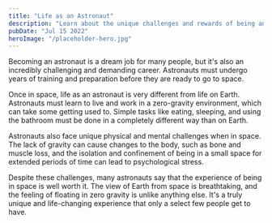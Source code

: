 ```yaml
---
title: "Life as an Astronaut"
description: "Learn about the unique challenges and rewards of being an astronaut, from extensive training to living and working in space, including the physical and mental challenges faced and awe-inspiring experiences of space travel."
pubDate: "Jul 15 2022"
heroImage: "/placeholder-hero.jpg"
---
```


Becoming an astronaut is a dream job for many people, but it's also an incredibly challenging and demanding career. Astronauts must undergo years of training and preparation before they are ready to go to space.

Once in space, life as an astronaut is very different from life on Earth. Astronauts must learn to live and work in a zero-gravity environment, which can take some getting used to. Simple tasks like eating, sleeping, and using the bathroom must be done in a completely different way than on Earth.

Astronauts also face unique physical and mental challenges when in space. The lack of gravity can cause changes to the body, such as bone and muscle loss, and the isolation and confinement of being in a small space for extended periods of time can lead to psychological stress.

Despite these challenges, many astronauts say that the experience of being in space is well worth it. The view of Earth from space is breathtaking, and the feeling of floating in zero gravity is unlike anything else. It's a truly unique and life-changing experience that only a select few people get to have.
